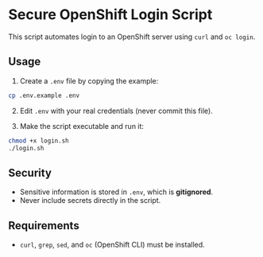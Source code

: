 # Secure OpenShift Login Script

This script automates login to an OpenShift server using `curl` and `oc login`.

## Usage

1. Create a `.env` file by copying the example:

```bash
cp .env.example .env
```

2. Edit `.env` with your real credentials (never commit this file).

3. Make the script executable and run it:

```bash
chmod +x login.sh
./login.sh
```

## Security

- Sensitive information is stored in `.env`, which is **gitignored**.
- Never include secrets directly in the script.

## Requirements

- `curl`, `grep`, `sed`, and `oc` (OpenShift CLI) must be installed.
